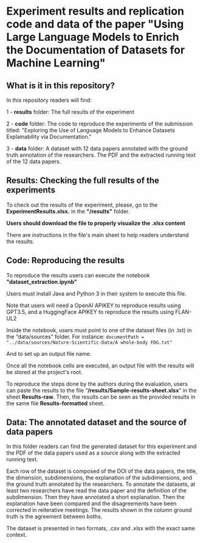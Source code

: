 # Experiment results and replication code and data of the paper "Using Large Language Models to Enrich the Documentation of Datasets for Machine Learning"

## What is it in this repository?

In this repository  readers will find:

1 - **results** folder: The full results of the experiment

2 - **code** folder: The code to reproduce the experiments of the submission titled: "Exploring the Use of Language Models to Enhance Datasets Explainability via Documentation."

3 - **data** folder: A dataset with 12 data papers annotated with the ground truth annotation of the researchers. The PDF and the extracted running text of the 12 data papers.

## Results: Checking the full results of the experiments 
To check out the results of the experiment, please, go to the **ExperimentResults.xlsx.**  in the **"/results"** folder. 

**Users should download the file to properly visualize the .xlsx content**

There are instructions in the file's main sheet to help readers understand the results.

## Code: Reproducing the results 
To reproduce the results users can execute the notebook **"dataset_extraction.ipynb"**

Users must install Java and Python 3 in their system to execute this file.

Note that users will need a OpenAI APIKEY to reproduce results using GPT3.5, and a HuggingFace APIKEY to reproduce the results using FLAN-UL2

Inside the notebook, users must point to one of the dataset files (in .txt) in the “data/sources” folder. For instance: 
```documentPath = "../data/sources/Nature-Scientific-Data/A whole-body FDG.txt" ```

And to set up an output file name.


Once all the notebook cells are executed, an output file with the results will be stored at the project's root.

To reproduce the steps done by the authors during the evaluation, users can paste the results to the file “**/results/Sample-results-sheet.xlsx**” in the sheet **Results-raw**. Then, the results can be seen as the provided results in the same file **Results-formatted** sheet.

## Data: The annotated dataset and the source of data papers

In this folder readers can find the generated dataset for this experiment and the PDF of the data papers used as a source along with the extracted running text.

Each row of the dataset is composed of the DOI of the data papers, the title, the dimension, subdimensions, the explanation of the subdimensions, and the ground truth annotated by the researchers. To annotate the datasets, at least two researchers have read the data paper and the definition of the subdimension. Then they have annotated a short explanation. Then the explanation have been compared and the disagreements have been corrected in reiterative meetings. The results shown in the column ground truth is the agreement between boths.

The dataset is presented in two formats, .csv and .xlsx with the exact same context.
